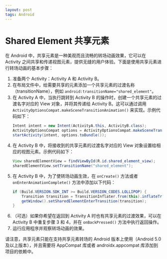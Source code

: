 ```yaml
---
layout: post
tags: Android
---
```


# Shared Element 共享元素

在 Android 中，共享元素是一种美观而且流畅的转场动画效果，它可以在 Activity 之间共享和传递视图元素，提供无缝的用户体验。下面是使用共享元素进行转场动画的基本步骤：

1. 准备两个 Activity：Activity A 和 Activity B。
2. 在布局文件中，给需要共享的元素添加一个共享元素的过渡名称（transitionName），例如 `android:transitionName="shared_element"`。
3. 在 Activity A 中，当执行跳转到 Activity B 的操作时，创建一个共享元素的过渡名字对应的 View 对象，并将其传递给 Activity B。这可以通过调用 `ActivityOptionsCompat.makeSceneTransitionAnimation()` 来实现。示例代码如下：
   ```java
   Intent intent = new Intent(ActivityA.this, ActivityB.class);
   ActivityOptionsCompat options = ActivityOptionsCompat.makeSceneTransitionAnimation(ActivityA.this, sharedElementView, "shared_element");
   startActivity(intent, options.toBundle());
   ```
4. 在 Activity B 中，将接收到的共享元素的过渡名字对应的 View 对象设置给相应的视图元素。示例代码如下：
   ```java
   View sharedElementView = findViewById(R.id.shared_element_view);
   sharedElementView.setTransitionName("shared_element");
   ```
5. 在 Activity B 中，为了使转场动画生效，在 `onCreate()` 方法或者 `onEnterAnimationComplete()` 方法中添加以下代码：
   ```java
   if (Build.VERSION.SDK_INT >= Build.VERSION_CODES.LOLLIPOP) {
       Transition transition = TransitionInflater.from(this).inflateTransition(android.R.transition.move);
       getWindow().setSharedElementEnterTransition(transition);
   }
   ```
6. （可选）如果你希望在返回到 Activity A 时也有共享元素的过渡效果，可以在 Activity B 中重复步骤 3 和 4，并在 `onBackPressed()` 方法中执行返回操作。
7. 运行应用程序并观察转场动画的效果。

请注意，共享元素只能在支持共享元素转场的 Android 版本上使用（Android 5.0 及以上版本），并且需要将 AppCompat 库或者 androidx.appcompat 库添加到项目的依赖中。
